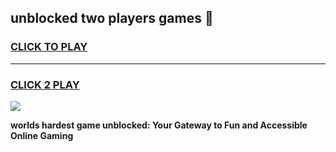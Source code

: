 
## unblocked two players games 👋
<h3>
<a href="https://premium.freeplayer.one?title=unblocked_two_players_games&ref=13F">CLICK TO PLAY</a></h3>
<hr>

<h3>
<a href="https://premium.freeplayer.one?title=unblocked_two_players_games&ref=13F">CLICK 2 PLAY</a>
  
</h3>

<a href="https://premium.freeplayer.one?title=unblocked_two_players_games&ref=12F/"><img src="https://clearcache.store/games.png"></a>


**worlds hardest game unblocked: Your Gateway to Fun and Accessible Online Gaming**
